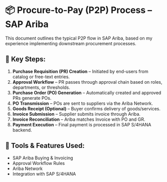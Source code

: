 
# 📦 Procure-to-Pay (P2P) Process – SAP Ariba

This document outlines the typical P2P flow in SAP Ariba, based on my experience implementing downstream procurement processes.

## 🔄 Key Steps:

1. **Purchase Requisition (PR) Creation** – Initiated by end-users from catalog or free-text entries.
2. **Approval Workflow** – PR passes through approval chain based on roles, departments, or thresholds.
3. **Purchase Order (PO) Generation** – Automatically created and approved PRs generate POs.
4. **PO Transmission** – POs are sent to suppliers via the Ariba Network.
5. **Goods Receipt (Optional)** – Buyer confirms delivery of goods/services.
6. **Invoice Submission** – Supplier submits invoice through Ariba.
7. **Invoice Reconciliation** – Ariba matches Invoice with PO and GR.
8. **Payment Execution** – Final payment is processed in SAP S/4HANA backend.

## 🔧 Tools & Features Used:

- SAP Ariba Buying & Invoicing
- Approval Workflow Rules
- Ariba Network
- Integration with SAP S/4HANA
